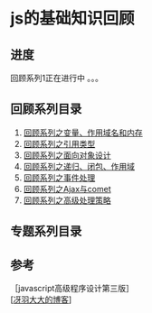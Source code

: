 # js的基础知识回顾

## 进度

回顾系列1正在进行中 。。。

## 回顾系列目录

1. [回顾系列之变量、作用域名和内存](https://github.com/xuweikang/jsBasicReview/issues/1)
2. [回顾系列之引用类型]()
3. [回顾系列之面向对象设计]()
4. [回顾系列之递归、闭包、作用域]()
5. [回顾系列之事件处理]()
6. [回顾系列之Ajax与comet]()
7. [回顾系列之高级处理策略]()

## 专题系列目录

## 参考

［javascript高级程序设计第三版］<br/>
 [[冴羽大大的博客](https://github.com/mqyqingfeng/Blog)]
